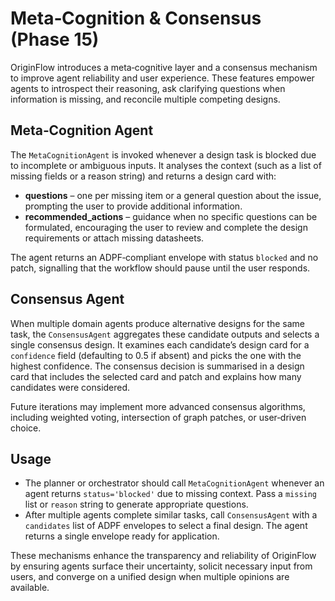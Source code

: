 # Meta‑Cognition & Consensus (Phase 15)

OriginFlow introduces a meta‑cognitive layer and a consensus mechanism to
improve agent reliability and user experience.  These features empower
agents to introspect their reasoning, ask clarifying questions when
information is missing, and reconcile multiple competing designs.

## Meta‑Cognition Agent

The `MetaCognitionAgent` is invoked whenever a design task is blocked due to
incomplete or ambiguous inputs.  It analyses the context (such as a list
of missing fields or a reason string) and returns a design card with:

- **questions** – one per missing item or a general question about the
  issue, prompting the user to provide additional information.
- **recommended_actions** – guidance when no specific questions can be
  formulated, encouraging the user to review and complete the design
  requirements or attach missing datasheets.

The agent returns an ADPF‑compliant envelope with status `blocked` and
no patch, signalling that the workflow should pause until the user
responds.

## Consensus Agent

When multiple domain agents produce alternative designs for the same task,
the `ConsensusAgent` aggregates these candidate outputs and selects a
single consensus design.  It examines each candidate’s design card for a
`confidence` field (defaulting to 0.5 if absent) and picks the one with
the highest confidence.  The consensus decision is summarised in a
design card that includes the selected card and patch and explains how
many candidates were considered.

Future iterations may implement more advanced consensus algorithms,
including weighted voting, intersection of graph patches, or user‑driven
choice.

## Usage

- The planner or orchestrator should call `MetaCognitionAgent` whenever an
  agent returns `status='blocked'` due to missing context.  Pass a
  ``missing`` list or ``reason`` string to generate appropriate
  questions.
- After multiple agents complete similar tasks, call `ConsensusAgent`
  with a ``candidates`` list of ADPF envelopes to select a final
  design.  The agent returns a single envelope ready for application.

These mechanisms enhance the transparency and reliability of OriginFlow by
ensuring agents surface their uncertainty, solicit necessary input from
users, and converge on a unified design when multiple opinions are
available.
